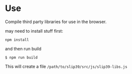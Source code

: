 # Use

Compile third party libraries for use in the browser.

may need to install stuff first:
```
npm install
```
and then run build
```
$ npm run build
```

This will create a file `/path/to/slip39/src/js/slip39-libs.js`
